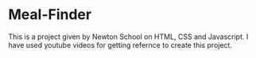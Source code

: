 # Meal-Finder
This is a project given by Newton School on HTML, CSS and Javascript.
I have used youtube videos for getting refernce to create this project.
